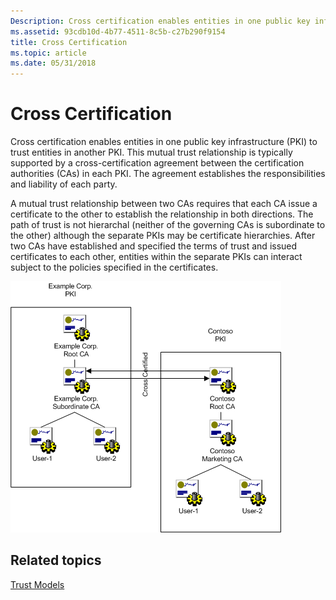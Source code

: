 ```yaml
---
Description: Cross certification enables entities in one public key infrastructure (PKI) to trust entities in another PKI.
ms.assetid: 93cdb10d-4b77-4511-8c5b-c27b290f9154
title: Cross Certification
ms.topic: article
ms.date: 05/31/2018
---
```


# Cross Certification

Cross certification enables entities in one public key infrastructure (PKI) to trust entities in another PKI. This mutual trust relationship is typically supported by a cross-certification agreement between the certification authorities (CAs) in each PKI. The agreement establishes the responsibilities and liability of each party.

A mutual trust relationship between two CAs requires that each CA issue a certificate to the other to establish the relationship in both directions. The path of trust is not hierarchal (neither of the governing CAs is subordinate to the other) although the separate PKIs may be certificate hierarchies. After two CAs have established and specified the terms of trust and issued certificates to each other, entities within the separate PKIs can interact subject to the policies specified in the certificates.

![cross certification diagram](images/cross-certification.png)

## Related topics

<dl> <dt>

[Trust Models](about-trust-models.md)
</dt> </dl>

 

 



